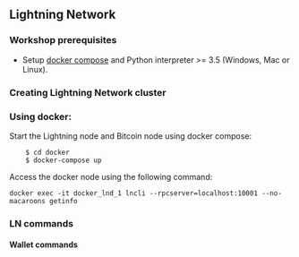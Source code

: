 ## Lightning Network

### Workshop prerequisites

* Setup [docker compose](https://docs.docker.com/compose/install/#install-compose) and Python interpreter >= 3.5 (Windows, Mac or Linux).

### Creating Lightning Network cluster

### Using docker:

Start the Lightning node and Bitcoin node using docker compose:

```
    $ cd docker
    $ docker-compose up

```

Access the docker node using the following command:

```
docker exec -it docker_lnd_1 lncli --rpcserver=localhost:10001 --no-macaroons getinfo
```

### LN commands 

#### Wallet commands